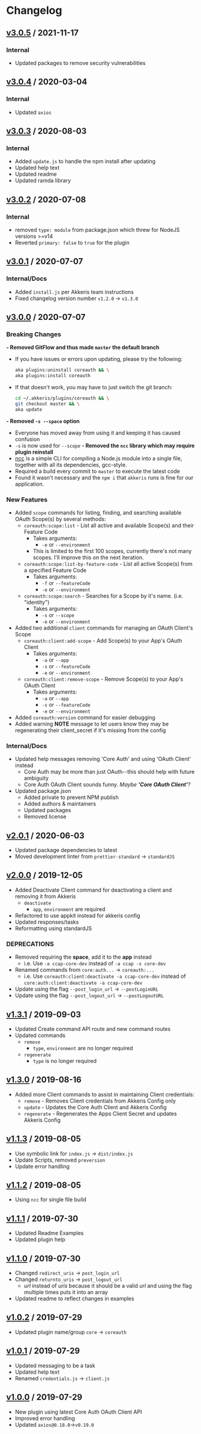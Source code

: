 # Changelog

## [v3.0.5](https://github.com/octanner/cli-core-auth-plugin/releases/tag/v3.0.4) / 2021-11-17

### Internal

- Updated packages to remove security vulnerabilities

## [v3.0.4](https://github.com/octanner/cli-core-auth-plugin/releases/tag/v3.0.4) / 2020-03-04
### Internal

- Updated `axios`
## [v3.0.3](https://github.com/octanner/cli-core-auth-plugin/releases/tag/v3.0.3) / 2020-08-03

### Internal

- Added `update.js` to handle the npm install after updating
- Updated help text
- Updated readme
- Updated ramda library

## [v3.0.2](https://github.com/octanner/cli-core-auth-plugin/releases/tag/v3.0.2) / 2020-07-08

### Internal

- removed `type: module` from package.json which threw for NodeJS versions >=v14
- Reverted `primary: false` to `true` for the plugin

## [v3.0.1](https://github.com/octanner/cli-core-auth-plugin/releases/tag/v3.0.1) / 2020-07-07

### Internal/Docs

- Added `install.js` per Akkeris team instructions
- Fixed changelog version number `v1.2.0` -> `v1.3.0`

## [v3.0.0](https://github.com/octanner/cli-core-auth-plugin/releases/tag/v3.0.0) / 2020-07-07

### Breaking Changes

**- Removed GitFlow and thus made `master` the default branch**
  - If you have issues or errors upon updating, please try the following:
    ```zsh
    aka plugins:uninstall coreauth && \
    aka plugins:install coreauth
    ```
  - If that doesn't work, you may have to just switch the git branch:
    ```zsh
    cd ~/.akkeris/plugins/coreauth && \
    git checkout master && \
    aka update
    ```
**- Removed `-s --space` option**
  - Everyone has moved away from using it and keeping it has caused confusion
  - `-s` is now used for `--scope`
**- Removed the `ncc` library which may require plugin reinstall**
  - [ncc](https://github.com/vercel/ncc) is a simple CLI for compiling a Node.js module into a single file, together with all its dependencies, gcc-style.
  - Required a build every commit to `master` to execute the latest code
  - Found it wasn't necessary and the `npm i` that `akkeris` runs is fine for our application.

### New Features

- Added `scope` commands for listing, finding, and searching available OAuth Scope(s) by several methods:
  - `coreauth:scope:list` - List all active and available Scope(s) and their Feature Code
    - Takes arguments:
      - `-e` or `--environment`
    - This is limited to the first 100 scopes, currently there's not many scopes. I'll improve this on the next iteration.
  - `coreauth:scope:list-by-feature-code` - List all active Scope(s) from a specified Feature Code
    - Takes arguments:
      - `-f` or `--featureCode`
      - `-e` or `--environment`
  - `coreauth:scope:search` - Searches for a Scope by it's name. (i.e. "identity")
    - Takes arguments:
      - `-s` or `--scope`
      - `-e` or `--environment`
- Added two additional `client` commands for managing an OAuth Client's Scope
  - `coreauth:client:add-scope` - Add Scope(s) to your App's OAuth Client
    - Takes arguments:
      - `-a` or `--app`
      - `-s` or `--featureCode`
      - `-e` or `--environment`
  - `coreauth:client:remove-scope` - Remove Scope(s) to your App's OAuth Client
    - Takes arguments:
      - `-a` or `--app`
      - `-s` or `--featureCode`
      - `-e` or `--environment`
- Added `coreauth:version` command for easier debugging
- Added warning **NOTE** message to let users know they may be regenerating their client_secret if it's missing from the config

### Internal/Docs
  
  - Updated help messages removing 'Core Auth' and using 'OAuth Client' instead
    - Core Auth may be more than just OAuth--this should help with future ambiguity
    - Core Auth OAuth Client sounds funny. _Maybe **'Core OAuth Client'**?_
  - Updated package.json
    - Added private to prevent NPM publish
    - Added authors & maintainers
    - Updated packages
    - Removed license

## [v2.0.1](https://github.com/octanner/cli-core-auth-plugin/releases/tag/v2.0.1) / 2020-06-03

- Updated package dependencies to latest
- Moved development linter from `prettier-standard` -> `standardJS`

## [v2.0.0](https://github.com/octanner/cli-core-auth-plugin/releases/tag/v2.0.0) / 2019-12-05

- Added Deactivate Client command for deactivating a client and removing it from Akkeris
  - `deactivate`
    - `app`, `environment` are required
- Refactored to use appkit instead for akkeris config
- Updated responses/tasks
- Reformatting using standardJS

### DEPRECATIONS

- Removed requiring the **space**, add it to the **app** instead
  - i.e. Use `-a ccap-core-dev` instead of `-a ccap -s core-dev` 
- Renamed commands from `core:auth...` -> `coreauth:...`
  - i.e. Use `coreauth:client:deactivate -a ccap-core-dev` instead of `core:auth:client:deactivate -a ccap-core-dev`
- Update using the flag `--post_login_url` -> `--postLoginURL`
- Update using the flag `--post_logout_url` -> `--postLogoutURL`

## [v1.3.1](https://github.com/octanner/cli-core-auth-plugin/releases/tag/v1.3.1) / 2019-09-03

- Updated Create command API route and new command routes
- Updated commands
  - `remove`
    - `type`, `environment` are no longer required
  - `regenerate`
    - `type` is no longer required

## [v1.3.0](https://github.com/octanner/cli-core-auth-plugin/releases/tag/v1.3.0) / 2019-08-16

- Added more Client commands to assist in maintaining Client credentials:
  - `remove` - Removes Client credentials from Akkeris Config only
  - `update` - Updates the Core Auth Client and Akkeris Config
  - `regenerate` - Regenerates the Apps Client Secret and updates Akkeris Config

## [v1.1.3](https://github.com/octanner/cli-core-auth-plugin/releases/tag/v1.1.3) / 2019-08-05

- Use symbolic link for `index.js` -> `dist/index.js`
- Update Scripts, removed `preversion`
- Update error handling

## [v1.1.2](https://github.com/octanner/cli-core-auth-plugin/releases/tag/v1.1.2) / 2019-08-05

- Using `ncc` for single file build

## [v1.1.1](https://github.com/octanner/cli-core-auth-plugin/releases/tag/v1.1.1) / 2019-07-30

- Updated Readme Examples
- Updated plugin help

## [v1.1.0](https://github.com/octanner/cli-core-auth-plugin/releases/tag/v1.1.0) / 2019-07-30

- Changed `redirect_uris` -> `post_login_url`
- Changed `returnto_uris` -> `post_logout_url`
  - *url* instead of *uris* because it should be a valid *url* and using the flag multiple times puts it into an array
- Updated readme to reflect changes in examples

## [v1.0.2](https://github.com/octanner/cli-core-auth-plugin/releases/tag/v1.0.2) / 2019-07-29

- Updated plugin name/group `core` -> `coreauth`

## [v1.0.1](https://github.com/octanner/cli-core-auth-plugin/releases/tag/v1.0.1) / 2019-07-29

- Updated messaging to be a task
- Updated help text
- Renamed `credentials.js` -> `client.js`

## [v1.0.0](https://github.com/octanner/cli-core-auth-plugin/releases/tag/v1.0.0) / 2019-07-29

- New plugin using latest Core Auth OAuth Client API
- Improved error handling
- Updated `axios@0.18.0`->`v0.19.0`
